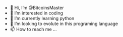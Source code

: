 - 👋 Hi, I’m @BitcoinsMaster
- 👀 I’m interested in coding
- 🌱 I’m currently learning python
- 💞️ I’m looking to evolute in this programing language
- 📫 How to reach me ...

<!---
BitcoinsMaster/BitcoinsMaster is a ✨ special ✨ repository because its `README.md` (this file) appears on your GitHub profile.
You can click the Preview link to take a look at your changes.
--->
